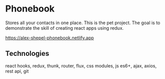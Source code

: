 # Phonebook

Stores all your contacts in one place. This is the pet project. The goal is to demonstrate the skill of creating react apps using redux.

https://alex-shepel-phonebook.netlify.app

## Technologies

react hooks, redux, thunk, router, flux, css modules, js es6+, ajax, axios, rest api, git
